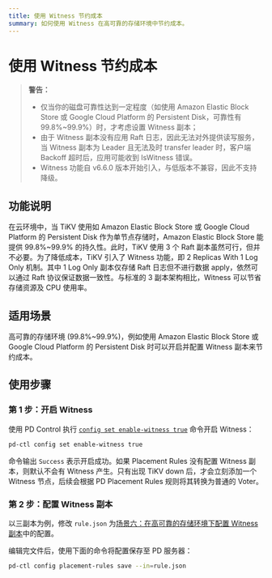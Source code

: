 ```yaml
---
title: 使用 Witness 节约成本
summary: 如何使用 Witness 在高可靠的存储环境中节约成本。
---
```


# 使用 Witness 节约成本

> **警告：**
>
> - 仅当你的磁盘可靠性达到一定程度（如使用 Amazon Elastic Block Store 或 Google Cloud Platform 的 Persistent Disk，可靠性有 99.8%~99.9%）时，才考虑设置 Witness 副本；
> - 由于 Witness 副本没有应用 Raft 日志，因此无法对外提供读写服务，当 Witness 副本为 Leader 且无法及时 transfer leader 时，客户端 Backoff 超时后，应用可能收到 IsWitness 错误。
> - Witness 功能自 v6.6.0 版本开始引入，与低版本不兼容，因此不支持降级。

## 功能说明

在云环境中，当 TiKV 使用如 Amazon Elastic Block Store 或 Google Cloud Platform 的 Persistent Disk 作为单节点存储时，Amazon Elastic Block Store 能提供 99.8%~99.9% 的持久性。此时，TiKV 使用 3 个 Raft 副本虽然可行，但并不必要。为了降低成本，TiKV 引入了 Witness 功能，即 2 Replicas With 1 Log Only 机制。其中 1 Log Only 副本仅存储 Raft 日志但不进行数据 apply，依然可以通过 Raft 协议保证数据一致性。与标准的 3 副本架构相比，Witness 可以节省存储资源及 CPU 使用率。

## 适用场景

高可靠的存储环境 (99.8%~99.9%)，例如使用 Amazon Elastic Block Store 或 Google Cloud Platform 的 Persistent Disk 时可以开启并配置 Witness 副本来节约成本。

## 使用步骤

### 第 1 步：开启 Witness

使用 PD Control 执行 [`config set enable-witness true`](/pd-control.md#config-set-enable-witness-true) 命令开启 Witness：

```bash
pd-ctl config set enable-witness true
```

命令输出 `Success` 表示开启成功。如果 Placement Rules 没有配置 Witness 副本，则默认不会有 Witness 产生。只有出现 TiKV down 后，才会立刻添加一个 Witness 节点，后续会根据 PD Placement Rules 规则将其转换为普通的 Voter。

### 第 2 步：配置 Witness 副本

以三副本为例，修改 `rule.json` 为[场景六：在高可靠的存储环境下配置 Witness 副本](/configure-placement-rules.md#场景六在高可靠的存储环境下配置-witness-副本)中的配置。

编辑完文件后，使用下面的命令将配置保存至 PD 服务器：

```bash
pd-ctl config placement-rules save --in=rule.json
```
